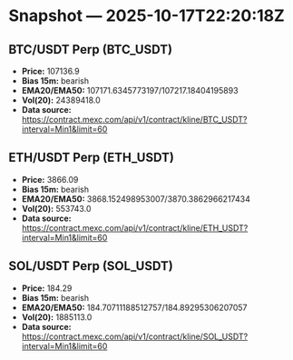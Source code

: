 # Snapshot — 2025-10-17T22:20:18Z

## BTC/USDT Perp (BTC_USDT)
- **Price:** 107136.9
- **Bias 15m:** bearish
- **EMA20/EMA50:** 107171.6345773197/107217.18404195893
- **Vol(20):** 24389418.0
- **Data source:** https://contract.mexc.com/api/v1/contract/kline/BTC_USDT?interval=Min1&limit=60

## ETH/USDT Perp (ETH_USDT)
- **Price:** 3866.09
- **Bias 15m:** bearish
- **EMA20/EMA50:** 3868.152498953007/3870.3862966217434
- **Vol(20):** 553743.0
- **Data source:** https://contract.mexc.com/api/v1/contract/kline/ETH_USDT?interval=Min1&limit=60

## SOL/USDT Perp (SOL_USDT)
- **Price:** 184.29
- **Bias 15m:** bearish
- **EMA20/EMA50:** 184.70711188512757/184.89295306207057
- **Vol(20):** 1885113.0
- **Data source:** https://contract.mexc.com/api/v1/contract/kline/SOL_USDT?interval=Min1&limit=60
